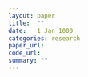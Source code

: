 ```yaml
---
layout: paper
title:  ""
date:   1 Jan 1000
categories: research
paper_url: 
code_url: 
summary: ""
---
```



